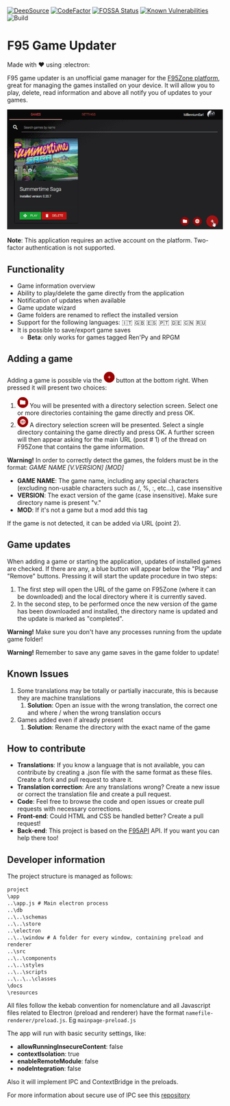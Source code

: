 [![DeepSource](https://deepsource.io/gh/MillenniumEarl/YAM.svg/?label=active+issues&show_trend=true)](https://deepsource.io/gh/MillenniumEarl/YAM/?ref=repository-badge)
[![CodeFactor](https://www.codefactor.io/repository/github/millenniumearl/yam/badge)](https://www.codefactor.io/repository/github/millenniumearl/yam)
[![FOSSA Status](https://app.fossa.com/api/projects/git%2Bgithub.com%2FMillenniumEarl%2FYAM.svg?type=shield)](https://app.fossa.com/projects/git%2Bgithub.com%2FMillenniumEarl%2FYAM?ref=badge_shield)
[![Known Vulnerabilities](https://snyk.io/test/github/MillenniumEarl/YAM/badge.svg)](https://snyk.io/test/github/MillenniumEarl/YAM)
![Build](https://github.com/MillenniumEarl/YAM/workflows/Build/badge.svg)

# F95 Game Updater

Made with :heart: using :electron:

F95 game updater is an unofficial game manager for the [F95Zone platform](https://f95zone.to/), great for managing the games installed on your device. It will allow you to play, delete, read information and above all notify you of updates to your games.

<p align="center">
  <img src="/resources/images/github/preview.gif">
</p>

**Note**: This application requires an active account on the platform. Two-factor authentication is not supported.

## Functionality

- Game information overview
- Ability to play/delete the game directly from the application
- Notification of updates when available
- Game update wizard
- Game folders are renamed to reflect the installed version
- Support for the following languages: :it: :uk: :es: :portugal: :de: :cn: :ru:
- It is possible to save/export game saves
  - **Beta**: only works for games tagged Ren'Py and RPGM

## Adding a game

Adding a game is possible via the ![add_game](/resources/images/github/plus-button.png) button at the bottom right. When pressed it will present two choices:

1. ![add_from_folder](/resources/images/github/add-game-from-folder.png) You will be presented with a directory selection screen. Select one or more directories containing the game directly and press OK.
2. ![add_from_url](/resources/images/github/add-game-from-url.png) A directory selection screen will be presented. Select a single directory containing the game directly and press OK. A further screen will then appear asking for the main URL (post # 1) of the thread on F95Zone that contains the game information.

**Warning!** In order to correctly detect the games, the folders must be in the format: _GAME NAME [V.VERSION] [MOD]_

- **GAME NAME**: The game name, including any special characters (excluding non-usable characters such as /, %, :, etc...), case insensitive
- **VERSION**: The exact version of the game (case insensitive). Make sure directory name is present "v."
- **MOD**: If it's not a game but a mod add this tag

If the game is not detected, it can be added via URL (point 2).

## Game updates

When adding a game or starting the application, updates of installed games are checked. If there are any, a blue button will appear below the "Play" and "Remove" buttons. Pressing it will start the update procedure in two steps:

1. The first step will open the URL of the game on F95Zone (where it can be downloaded) and the local directory where it is currently saved.
2. In the second step, to be performed once the new version of the game has been downloaded and installed, the directory name is updated and the update is marked as "completed".

**Warning!** Make sure you don't have any processes running from the update game folder!

**Warning!** Remember to save any game saves in the game folder to update!

## Known Issues

1. Some translations may be totally or partially inaccurate, this is because they are machine translations
   1. **Solution**: Open an issue with the wrong translation, the correct one and where / when the wrong translation occurs
2. Games added even if already present
   1. **Solution**: Rename the directory with the exact name of the game

## How to contribute

- **Translations**: If you know a language that is not available, you can contribute by creating a .json file with the same format as these files. Create a fork and pull request to share it.
- **Translation correction**: Are any translations wrong? Create a new issue or correct the translation file and create a pull request.
- **Code**: Feel free to browse the code and open issues or create pull requests with necessary corrections.
- **Front-end**: Could HTML and CSS be handled better? Create a pull request!
- **Back-end**: This project is based on the [F95API](https://github.com/MillenniumEarl/F95API) API. If you want you can help there too!

## Developer information

The project structure is managed as follows:

```
project
\app
..\app.js # Main electron process
..\db
..\..\schemas
..\..\store
..\electron
..\..\window # A folder for every window, containing preload and renderer
..\src
..\..\components
..\..\styles
..\..\scripts
..\..\..\classes
\docs
\resources
```

All files follow the kebab convention for nomenclature and all Javascript files related to Electron (preload and renderer) have the format `namefile-renderer/preload.js`.
Eg `mainpage-preload.js`

The app will run with basic security settings, like:

- **allowRunningInsecureContent**: false
- **contextIsolation**: true
- **enableRemoteModule**: false
- **nodeIntegration**: false

Also it will implement IPC and ContextBridge in the preloads.

For more information about secure use of IPC see this [repository](https://github.com/reZach/secure-electron-template/blob/master/docs/newtoelectron.md)
